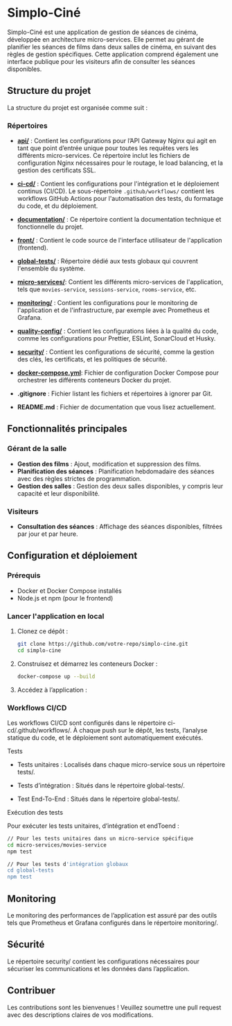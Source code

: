 # Simplo-Ciné

Simplo-Ciné est une application de gestion de séances de cinéma, développée en architecture micro-services. Elle permet au gérant de planifier les séances de films dans deux salles de cinéma, en suivant des règles de gestion spécifiques. Cette application comprend également une interface publique pour les visiteurs afin de consulter les séances disponibles.

## Structure du projet

La structure du projet est organisée comme suit :

### Répertoires

- [**api/**](./api/) : Contient les configurations pour l’API Gateway Nginx qui agit en tant que point d’entrée unique pour toutes les requêtes vers les différents micro-services. Ce répertoire inclut les fichiers de configuration Nginx nécessaires pour le routage, le load balancing, et la gestion des certificats SSL.

- [**ci-cd/**](./ci-cd/) : Contient les configurations pour l'intégration et le déploiement continus (CI/CD). Le sous-répertoire `.github/workflows/` contient les workflows GitHub Actions pour l'automatisation des tests, du formatage du code, et du déploiement.

- [**documentation/**](./documentation/) : Ce répertoire contient la documentation technique et fonctionnelle du projet.

- [**front/**](./front/) : Contient le code source de l'interface utilisateur de l'application (frontend).

- [**global-tests/**](./global-tests/) : Répertoire dédié aux tests globaux qui couvrent l'ensemble du système.

- [**micro-services/**](./micro-services/): Contient les différents micro-services de l'application, tels que `movies-service`, `sessions-service`, `rooms-service`, etc.

- [**monitoring/**](./monitoring/) : Contient les configurations pour le monitoring de l'application et de l'infrastructure, par exemple avec Prometheus et Grafana.

- [**quality-config/**](./quality-config/) : Contient les configurations liées à la qualité du code, comme les configurations pour Prettier, ESLint, SonarCloud et Husky.

- [**security/**](./security/) : Contient les configurations de sécurité, comme la gestion des clés, les certificats, et les politiques de sécurité.

- [**docker-compose.yml**](./docker-compose.yml): Fichier de configuration Docker Compose pour orchestrer les différents conteneurs Docker du projet.

- **.gitignore** : Fichier listant les fichiers et répertoires à ignorer par Git.

- **README.md** : Fichier de documentation que vous lisez actuellement.

## Fonctionnalités principales

### Gérant de la salle

- **Gestion des films** : Ajout, modification et suppression des films.
- **Planification des séances** : Planification hebdomadaire des séances avec des règles strictes de programmation.
- **Gestion des salles** : Gestion des deux salles disponibles, y compris leur capacité et leur disponibilité.

### Visiteurs

- **Consultation des séances** : Affichage des séances disponibles, filtrées par jour et par heure.

## Configuration et déploiement

### Prérequis

- Docker et Docker Compose installés
- Node.js et npm (pour le frontend)

### Lancer l'application en local

1. Clonez ce dépôt :
   ```sh
   git clone https://github.com/votre-repo/simplo-cine.git
   cd simplo-cine
   ```
2. Construisez et démarrez les conteneurs Docker :

   ```sh
   docker-compose up --build
   ```

3. Accédez à l’application :

### Workflows CI/CD

Les workflows CI/CD sont configurés dans le répertoire ci-cd/.github/workflows/. À chaque push sur le dépôt, les tests, l’analyse statique du code, et le déploiement sont automatiquement exécutés.

Tests

- Tests unitaires : Localisés dans chaque micro-service sous un répertoire tests/.

- Tests d’intégration : Situés dans le répertoire global-tests/.

- Test End-To-End : Situés dans le répertoire global-tests/.

Exécution des tests

Pour exécuter les tests unitaires, d’intégration et endToend :

```sh
// Pour les tests unitaires dans un micro-service spécifique
cd micro-services/movies-service
npm test
```

```sh
// Pour les tests d'intégration globaux
cd global-tests
npm test
```

## Monitoring

Le monitoring des performances de l’application est assuré par des outils tels que Prometheus et Grafana configurés dans le répertoire monitoring/.

## Sécurité

Le répertoire security/ contient les configurations nécessaires pour sécuriser les communications et les données dans l’application.

## Contribuer

Les contributions sont les bienvenues ! Veuillez soumettre une pull request avec des descriptions claires de vos modifications.
